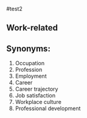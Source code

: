#test2
## Work-related

## Synonyms:

1. Occupation
2. Profession
3. Employment
4. Career
5. Career trajectory 
6. Job satisfaction
7. Workplace culture
8. Professional development 
